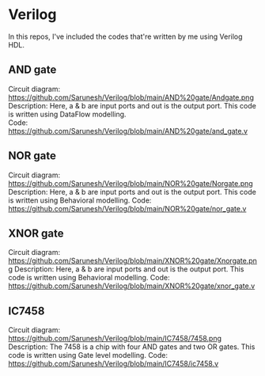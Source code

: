 # Verilog
In this repos, I've included the codes that're written by me using Verilog HDL. 

## AND gate
Circuit diagram: https://github.com/Sarunesh/Verilog/blob/main/AND%20gate/Andgate.png<br/>
Description: Here, a & b are input ports and out is the output port. This code is written using DataFlow modelling.<br/>
Code: https://github.com/Sarunesh/Verilog/blob/main/AND%20gate/and_gate.v

## NOR gate
Circuit diagram: https://github.com/Sarunesh/Verilog/blob/main/NOR%20gate/Norgate.png
Description: Here, a & b are input ports and out is the output port. This code is written using Behavioral modelling.
Code: https://github.com/Sarunesh/Verilog/blob/main/NOR%20gate/nor_gate.v

## XNOR gate
Circuit diagram: https://github.com/Sarunesh/Verilog/blob/main/XNOR%20gate/Xnorgate.png
Description: Here, a & b are input ports and out is the output port. This code is written using Behavioral modelling.
Code: https://github.com/Sarunesh/Verilog/blob/main/XNOR%20gate/xnor_gate.v

## IC7458
Circuit diagram: https://github.com/Sarunesh/Verilog/blob/main/IC7458/7458.png
Description: The 7458 is a chip with four AND gates and two OR gates. This code is written using Gate level modelling.
Code: https://github.com/Sarunesh/Verilog/blob/main/IC7458/ic7458.v
